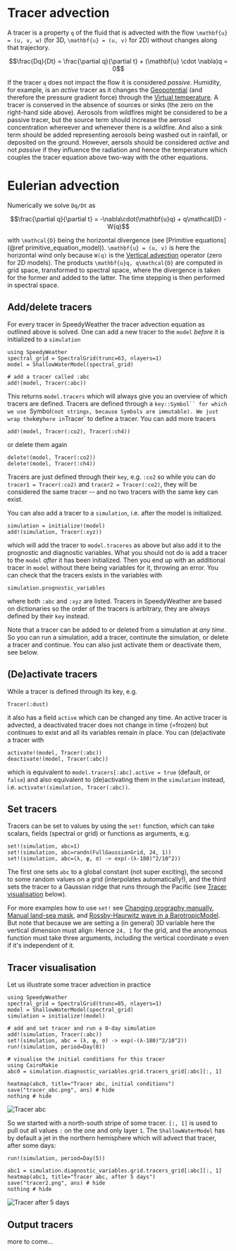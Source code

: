 # Tracer advection

A tracer is a property ``q`` of the fluid that is advected with the flow
``\mathbf{u} = (u, v, w)`` (for 3D, ``\mathbf{u} = (u, v)`` for 2D)
without changes along that trajectory.

```math
\frac{Dq}{Dt} = \frac{\partial q}{\partial t} + (\mathbf{u} \cdot \nabla)q = 0
```

If the tracer ``q`` does not impact the flow it is considered _passive_.
Humidity, for example, is an _active_ tracer as it changes the [Geopotential](ref)
(and therefore the pressure gradient force) through the [Virtual temperature](@ref).
A tracer is conserved in the absence of sources or sinks (the zero on the right-hand side above).
Aerosols from wildfires might be considered to be a passive tracer, but the
source term should increase the aerosol concentration whereever and whenever there is 
a wildfire. And also a sink term should be added representing aerosols being washed out
in rainfall, or deposited on the ground. However, aersols should be considered
_active_ and not _passive_ if they influence the radiation and hence the temperature
which couples the tracer equation above two-way with the other equations.

# Eulerian advection

Numerically we solve ``Dq/Dt`` as 

```math
\frac{\partial q}{\partial t} = -\nabla\cdot(\mathbf{u}q) + q\mathcal{D} - W(q)
```

with ``\mathcal{D}`` being the horizontal divergence (see [Primitive equations](@ref primitive_equation_model)).
``\mathbf{u} = (u, v)`` is here the horizontal wind only because ``W(q)`` is the [Vertical advection](@ref)
operator (zero for 2D models). The products ``\mathbf{u}q, q\mathcal{D}`` are computed in grid space,
transformed to spectral space, where the divergence is taken for the former and added to the latter.
The time stepping is then performed in spectral space.

## Add/delete tracers

For every tracer in SpeedyWeather the tracer advection equation as outlined above is solved.
One can add a new tracer to the `model` _before_ it is initialized to a `simulation`

```@example tracers
using SpeedyWeather
spectral_grid = SpectralGrid(trunc=63, nlayers=1)
model = ShallowWaterModel(spectral_grid)

# add a tracer called :abc
add!(model, Tracer(:abc))
```

This returns `model.tracers` which will always give you an overview of which tracers
are defined. Tracers are defined through a `key::Symbol`` for which we use `Symbol`
(not strings, because Symbols are immutable). We just wrap the `key` here in
`Tracer` to define a tracer. You can add more tracers

```@example tracers
add!(model, Tracer(:co2), Tracer(:ch4))
```

or delete them again

```@example tracers
delete!(model, Tracer(:co2))
delete!(model, Tracer(:ch4))
```

Tracers are just defined through their `key`, e.g. `:co2` so while you can do
`tracer1 = Tracer(:co2)` and `tracer2 = Tracer(:co2)`, they will be considered
the same tracer -- and no two tracers with the same key can exist.

You can also add a tracer to a `simulation`, i.e. after the model is initialized.

```@example tracers
simulation = initialize!(model)
add!(simulation, Tracer(:xyz))
```

which will add the tracer to `model.traceres` as above but also add
it to the prognostic and diagnostic variables. What you should
not do is add a tracer to the `model` _after_ it has been initialized.
Then you end up with an additional tracer in `model` without there
being variables for it, throwing an error. You can check that
the tracers exists in the variables with

```@example tracers
simulation.prognostic_variables
```

where both `:abc` and `:xyz` are listed. Tracers in SpeedyWeather are
based on dictionaries so the order of the tracers is arbitrary,
they are always defined by their `key` instead.

Note that a tracer can be added to or deleted from a simulation at _any time_.
So you can run a simulation, add a tracer, continute the simulation,
or delete a tracer and continue. You can also just activate them or
deactivate them, see below.

## (De)activate tracers

While a tracer is defined through its key, e.g.
```@example tracers
Tracer(:dust)
```
it also has a field `active` which can be changed any time.
An active tracer is advected, a deactivated tracer does not change in time
(=frozen) but continues to exist and all its variables remain in place.
You can (de)activate a tracer with

```@example tracers
activate!(model, Tracer(:abc))
deactivate!(model, Tracer(:abc))
```

which is equivalent to `model.tracers[:abc].active = true` (default, or `false`)
and also equivalent to (de)activating them in the `simulation` instead,
i.e. `activate!(simulation, Tracer(:abc))`.

## Set tracers

Tracers can be set to values by using the `set!` function, which
can take scalars, fields (spectral or grid) or functions as arguments,
e.g.

```@example tracers
set!(simulation, abc=1)
set!(simulation, abc=randn(FullGaussianGrid, 24, 1))
set!(simulation, abc=(λ, φ, σ) -> exp(-(λ-180)^2/10^2))
```

The first one sets `abc` to a global constant (not super exciting),
the second to some random values on a grid (interpolates automatically!),
and the third sets the tracer to a Gaussian ridge that runs through
the Pacific (see [Tracer visualisation](@ref) below).

For more examples how to use `set!` see [Changing orography manually](ref),
[Manual land-sea mask](@ref), and
[Rossby-Haurwitz wave in a BarotropicModel](@ref).
But note that because we are setting a (in general) 3D variable here
the vertical dimension must align: Hence `24, 1` for the grid,
and the anonymous function must take three arguments, including
the vertical coordinate `σ` even if it's independent of it.

## Tracer visualisation

Let us illustrate some tracer advection in practice

```@example tracers
using SpeedyWeather
spectral_grid = SpectralGrid(trunc=85, nlayers=1)
model = ShallowWaterModel(spectral_grid)
simulation = initialize!(model)

# add and set tracer and run a 0-day simulation
add!(simulation, Tracer(:abc))
set!(simulation, abc = (λ, φ, σ) -> exp(-(λ-180)^2/10^2))
run!(simulation, period=Day(0))

# visualise the initial conditions for this tracer
using CairoMakie
abc0 = simulation.diagnostic_variables.grid.tracers_grid[:abc][:, 1]

heatmap(abc0, title="Tracer abc, initial conditions")
save("tracer_abc.png", ans) # hide
nothing # hide
```
![Tracer abc](tracer_abc.png)

So we started with a north-south stripe of some tracer.
`[:, 1]` is used to pull out all values `:` on the one and only
layer `1`.
The `ShallowWaterModel` has by default a jet in the northern
hemisphere which will advect that tracer, after some days:

```@example tracers
run!(simulation, period=Day(5))

abc1 = simulation.diagnostic_variables.grid.tracers_grid[:abc][:, 1]
heatmap(abc1, title="Tracer abc, after 5 days")
save("tracer2.png", ans) # hide
nothing # hide
```
![Tracer after 5 days](tracer2.png)


## Output tracers

more to come...